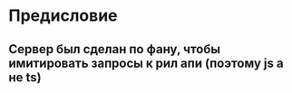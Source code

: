 # Предисловие

## Сервер был сделан по фану, чтобы имитировать запросы к рил апи (поэтому js а не ts)
